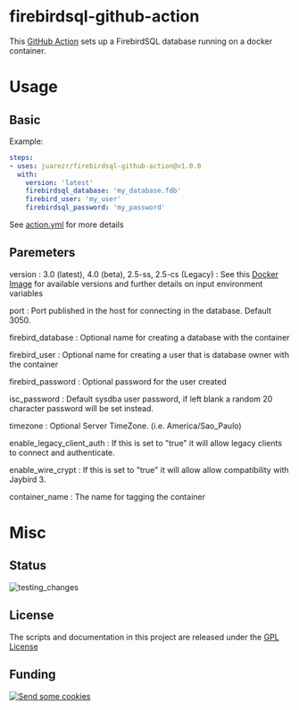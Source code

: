 # firebirdsql-github-action
This [GitHub Action](https://github.com/features/actions) sets up a FirebirdSQL database running on a docker container.

# Usage

## Basic

Example:

```yaml
steps:
- uses: juarezr/firebirdsql-github-action@v1.0.0
  with:
    version: 'latest'
    firebirdsql_database: 'my_database.fdb'
    firebird_user: 'my_user'
    firebirdsql_password: 'my_password'
```

See [action.yml](action.yml) for more details

## Paremeters

version
: 3.0 (latest), 4.0 (beta), 2.5-ss, 2.5-cs (Legacy)
: See this [Docker Image](https://hub.docker.com/r/jacobalberty/firebird) for available versions 
  and further details on input environment variables

port
: Port published in the host for connecting in the database. Default 3050.

firebird_database
: Optional name for creating a database with the container

firebird_user
: Optional name for creating a user that is database owner with the container

firebird_password
: Optional password for the user created

isc_password
: Default sysdba user password, if left blank a random 20 character password will be set instead.

timezone
: Optional Server TimeZone. (i.e. America/Sao_Paulo)

enable_legacy_client_auth
: If this is set to "true" it will allow legacy clients to connect and authenticate.

enable_wire_crypt
: If this is set to "true" it will allow allow compatibility with Jaybird 3.

container_name
: The name for tagging the container

# Misc

## Status

![testing_changes](https://github.com/juarezr/firebirdsql-github-action/workflows/testing_changes/badge.svg)

## License

The scripts and documentation in this project are released under the [GPL License](LICENSE)

## Funding

[<img alt="Send some cookies" src="http://img.shields.io/liberapay/receives/juarezr.svg?label=Send%20some%20cookies&logo=liberapay">](https://liberapay.com/juarezr/donate)
